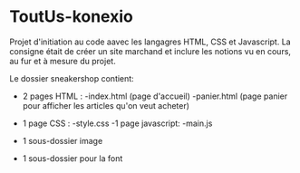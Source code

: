 # ToutUs-konexio

Projet d'initiation au code aavec les langagres HTML, CSS et Javascript.
La consigne était de créer un site marchand et inclure les notions vu en cours, au fur et à mesure
du projet.

Le dossier sneakershop contient:
  - 2 pages HTML :
                -index.html (page d'accueil)
                -panier.html (page panier pour afficher les articles qu'on veut acheter)
  - 1 page CSS :
                -style.css
  -1 page javascript:
                -main.js
                
  - 1 sous-dossier image
  - 1 sous-dossier pour la font
  

